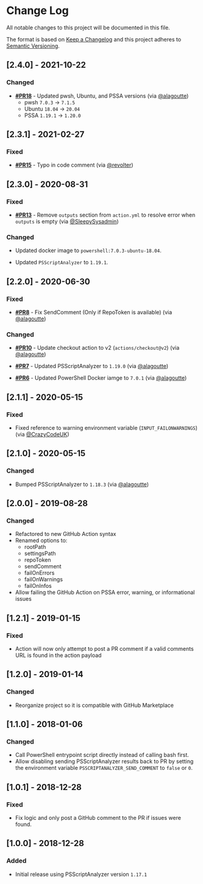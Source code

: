 # Change Log

All notable changes to this project will be documented in this file.

The format is based on [Keep a Changelog](http://keepachangelog.com/)
and this project adheres to [Semantic Versioning](http://semver.org/).

## [2.4.0] - 2021-10-22

### Changed

- [**#PR18**](https://github.com/devblackops/github-action-psscriptanalyzer/pull/18) - Updated pwsh, Ubuntu, and PSSA versions (via [@alagoutte](https://github.com/alagoutte))
  - pwsh `7.0.3` -> `7.1.5`
  - Ubuntu `18.04` -> `20.04`
  - PSSA `1.19.1` -> `1.20.0`

## [2.3.1] - 2021-02-27

### Fixed

- [**#PR15**](https://github.com/devblackops/github-action-psscriptanalyzer/pull/15) - Typo in code comment (via [@revolter](https://github.com/revolter))

## [2.3.0] - 2020-08-31

### Fixed

- [**#PR13**](https://github.com/devblackops/github-action-psscriptanalyzer/pull/13) - Remove `outputs` section from `action.yml` to resolve error when `outputs` is empty (via [@SleepySysadmin](https://github.com/SleepySysadmin))

### Changed

- Updated docker image to `powershell:7.0.3-ubuntu-18.04`.

- Updated `PSScriptAnalyzer` to `1.19.1`.

## [2.2.0] - 2020-06-30

### Fixed

- [**#PR8**](https://github.com/devblackops/github-action-psscriptanalyzer/pull/8) - Fix SendComment (Only if RepoToken is available) (via [@alagoutte](https://github.com/alagoutte))

### Changed

- [**#PR10**](https://github.com/devblackops/github-action-psscriptanalyzer/pull/10) - Update checkout action to v2 (`actions/checkout@v2`) (via [@alagoutte](https://github.com/alagoutte))

- [**#PR7**](https://github.com/devblackops/github-action-psscriptanalyzer/pull/7) - Updated PSScriptAnalyzer to `1.19.0` (via [@alagoutte](https://github.com/alagoutte))

- [**#PR6**](https://github.com/devblackops/github-action-psscriptanalyzer/pull/6) - Updated PowerShell Docker iamge to `7.0.1` (via [@alagoutte](https://github.com/alagoutte))

## [2.1.1] - 2020-05-15

### Fixed

- Fixed reference to warning environment variable (`INPUT_FAILONWARNINGS`) (via [@CrazyCodeUK](https://github.com/CrazyCodeUK))

## [2.1.0] - 2020-05-15

### Changed

- Bumped PSScriptAnalyzer to `1.18.3` (via [@alagoutte](https://github.com/alagoutte))

## [2.0.0] - 2019-08-28

### Changed

- Refactored to new GitHub Action syntax
- Renamed options to:
  - rootPath
  - settingsPath
  - repoToken
  - sendComment
  - failOnErrors
  - failOnWarnings
  - failOnInfos
- Allow failing the GitHub Action on PSSA error, warning, or informational issues

## [1.2.1] - 2019-01-15

### Fixed

- Action will now only attempt to post a PR comment if a valid comments URL is found in the action payload

## [1.2.0] - 2019-01-14

### Changed

- Reorganize project so it is compatible with GitHub Marketplace

## [1.1.0] - 2018-01-06

### Changed

- Call PowerShell entrypoint script directly instead of calling bash first.
- Allow disabling sending PSScriptAnalyzer results back to PR by setting the environment variable `PSSCRIPTANALYZER_SEND_COMMENT` to `false` or `0`.

## [1.0.1] - 2018-12-28

### Fixed

- Fix logic and only post a GitHub comment to the PR if issues were found.

## [1.0.0] - 2018-12-28

### Added

- Initial release using PSScriptAnalyzer version `1.17.1`

